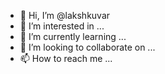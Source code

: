 - 👋 Hi, I’m @lakshkuvar
- 👀 I’m interested in ...
- 🌱 I’m currently learning ...
- 💞️ I’m looking to collaborate on ...
- 📫 How to reach me ...

<!---
lakshkuvar/lakshkuvar is a ✨ special ✨ repository because its `README.md` (this file) appears on your GitHub profile.
You can click the Preview link to take a look at your changes.
--->
